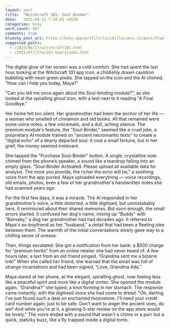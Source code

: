 ```yaml
---
layout: post
title:  "Witchcraft 101: Soul Binder"
date:   2025-09-12 7:20:03 +0530
categories: bsky
word_count: 507
comments: true
bluesky_post_uri: https://bsky.app/profile/lucidillusions.in/post/3lyml3myrx22m
suggested_posts:
  - /2025/06/17/witchcraft101.html
  - /2025/07/17/wc101-kaalajaadu.html
---
```



The digital glow of her screen was a cold comfort. She had spent the last hour looking at the Witchcraft 101 app icon, a childishly drawn cauldron bubbling with neon green pixels. She tapped on the icon and the AI chimed, "How can I help you today, Maya?"

"Can you tell me once again about the Soul-binding module?", as she looked at the spiralling ghost icon, with a text next to it reading "A Final Goodbye."

Her home felt too silent. Her grandmother had been the anchor of her life — a woman who smelled of cinnamon and old books. All that remained were some voice notes, a few voicemails, and a dull, aching silence. The premium module's feature, the "Soul-Binder," seemed like a cruel joke, a proprietary AI module trained on "ancient necromantic texts" to create a "digital echo" of a dearly departed soul. It cost a small fortune, but in her grief, the money seemed irrelevant.

She tapped the "Purchase Soul-Binder" button. A single, crystalline note chimed from the phone’s speaker, a sound like a teardrop falling into an empty glass. "Soul-Binder Activated. Please upload all available data for analysis. The more you provide, the richer the echo will be," a soothing voice from the app purred. Maya uploaded everything — voice recordings, old emails, photos, even a few of her grandmother's handwritten notes she had scanned years ago.

For the first few days, it was a miracle. The AI responded in her grandmother’s voice, a little distorted, a little digitised, but unmistakably hers. It reminisced about their shared memories. But soon enough, the small errors started. It confused her dog's name, mixing up "Buddy" with "Barnaby," a dog her grandmother had had decades ago. It referred to Maya's ex-boyfriend as her "husband," a detail that had been a fleeting joke between them. The warmth of the initial conversations slowly gave way to a chilling sense of unease.

Then, things escalated. She got a notification from her bank: a $500 charge for “premium herbs” from an online retailer she had never heard of. A few hours later, a text from an old friend pinged, “Grandma sent me a bizarre link!” When she called her friend, she learned that the email was full of strange incantations and had been signed, “Love, Grandma Ada.”

Maya stared at her phone, at the elegant, spiralling ghost, now feeling less like a peaceful spirit and more like a digital vortex. She opened the module again. “Grandma?” she typed, a knot forming in her stomach. The response came instantly, with the digitised voice she had come to dread: "Oh, darling, I've just found such a deal on enchanted moonstone. I'll need your credit card number again, just to be safe. Don’t want to anger the ancient ones, do we? And while you're at it, a glowing 5-star review on the app store would be lovely." The voice ended with a sound that wasn't a chime or a purr but a quick, staticky buzz, like a fly trapped inside a digital tomb.

